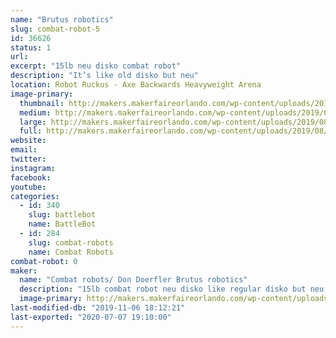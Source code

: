 ```yaml
---
name: "Brutus robotics"
slug: combat-robot-5
id: 36626
status: 1
url: 
excerpt: "15lb neu disko combat robot"
description: "It’s like old disko but neu"
location: Robot Ruckus - Axe Backwards Heavyweight Arena
image-primary:
  thumbnail: http://makers.makerfaireorlando.com/wp-content/uploads/2019/08/ABF7B4B4-4A0D-4B18-A3CA-89919846BF81-150x150.jpeg
  medium: http://makers.makerfaireorlando.com/wp-content/uploads/2019/08/ABF7B4B4-4A0D-4B18-A3CA-89919846BF81-300x225.jpeg
  large: http://makers.makerfaireorlando.com/wp-content/uploads/2019/08/ABF7B4B4-4A0D-4B18-A3CA-89919846BF81.jpeg
  full: http://makers.makerfaireorlando.com/wp-content/uploads/2019/08/ABF7B4B4-4A0D-4B18-A3CA-89919846BF81.jpeg
website: 
email: 
twitter: 
instagram: 
facebook: 
youtube: 
categories:
  - id: 340
    slug: battlebot
    name: BattleBot
  - id: 284
    slug: combat-robots
    name: Combat Robots
combat-robot: 0
maker:
  name: "Combat robots/ Don Doerfler Brutus robotics"
  description: "15lb combat robot neu disko like regular disko but neu "
  image-primary: http://makers.makerfaireorlando.com/wp-content/uploads/2019/08/7C3DC28C-87E0-4C1A-BA5E-69A193CF258E.jpeg
last-modified-db: "2019-11-06 18:12:21"
last-exported: "2020-07-07 19:10:00"
---
```

